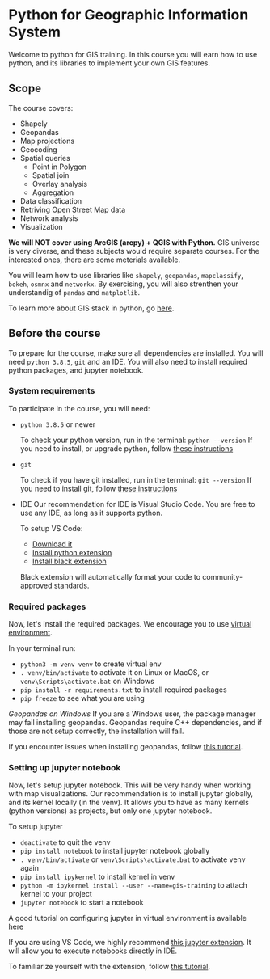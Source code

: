 # Python for Geographic Information System

Welcome to python for GIS training. In this course you will earn how to use python, and its libraries to implement your own GIS features.

## Scope

The course covers:
* Shapely
* Geopandas
* Map projections
* Geocoding
* Spatial queries
    * Point in Polygon
    * Spatial join
    * Overlay analysis
    * Aggregation
* Data classification
* Retriving Open Street Map data
* Network analysis
* Visualization

**We will NOT cover using ArcGIS (arcpy) + QGIS with Python.** GIS universe is very diverse, and
these subjects would require separate courses. For the interested ones, there are some meterials available.

You will learn how to use libraries like `shapely`, `geopandas`, `mapclassify`, `bokeh`, `osmnx`  and `networkx`. By exercising, you will also strenthen your understandig of `pandas` and `matplotlib`.

To learn more about GIS stack in python, go [here](https://gistbok.ucgis.org/bok-topics/python-gis#Python).

## Before the course

To prepare for the course, make sure all dependencies are installed. You will need `python 3.8.5`, `git` and an IDE. You will also need to install required python packages, and jupyter notebook.
### System requirements
To participate in the course, you will need:
* `python 3.8.5` or newer

    To check your python version, run in the terminal:
    `python --version`
    If you need to install, or upgrade python, follow [these instructions](https://realpython.com/installing-python/)

* `git`

    To check if you have git installed, run in the terminal:
    `git --version`
    If you need to install git, follow [these instructions](https://git-scm.com/book/en/v2/Getting-Started-Installing-Git)

* IDE
    Our recommendation for IDE is Visual Studio Code. You are free to use any IDE, as long as it supports python.

    To setup VS Code:
    * [Download it](https://code.visualstudio.com/download#)
    * [Install python extension](https://code.visualstudio.com/docs/python/python-tutorial)
    * [Install black extension](https://marcobelo.medium.com/setting-up-python-black-on-visual-studio-code-5318eba4cd00)

    Black extension will automatically format your code to community-approved standards.

### Required packages

Now, let's install the required packages. We encourage you to use [virtual environment](https://docs.python.org/3/tutorial/venv.html).

In your terminal run:
* `python3 -m venv venv` to create virtual env
* `. venv/bin/activate` to activate it on Linux or MacOS, or `venv\Scripts\activate.bat` on Windows
* `pip install -r requirements.txt` to install required packages
* `pip freeze` to see what you are using

*Geopandas on Windows*
If you are a Windows user, the package manager may fail installing geopandas. Geopandas require C++ dependencies, and if those are not setup correctly, the installation will fail.

If you encounter issues when installing geopandas, follow [this tutorial](https://geoffboeing.com/2014/09/using-geopandas-windows/).

### Setting up jupyter notebook

Now, let's setup jupyter notebook. This will be very handy when working with map visualizations.
Our recommendation is to install jupyter globally, and its kernel locally (in the venv). It allows you
to have as many kernels (python versions) as projects, but only one jupyter notebook.

To setup jupyter
* `deactivate` to quit the venv
* `pip install notebook` to install jupyter notebook globally
* `. venv/bin/activate` or `venv\Scripts\activate.bat` to activate venv again
* `pip install ipykernel` to install kernel in venv
* `python -m ipykernel install --user --name=gis-training` to attach kernel to your project
* `jupyter notebook` to start a notebook

A good tutorial on configuring jupyter in virtual environment is available [here](https://janakiev.com/blog/jupyter-virtual-envs/)

If you are using VS Code, we highly recommend [this jupyter extension](https://marketplace.visualstudio.com/items?itemName=ms-toolsai.jupyter). It will allow you to execute notebooks directly in IDE.

To familiarize yourself with the extension, follow [this tutorial](https://code.visualstudio.com/docs/python/jupyter-support#_setting-up-your-environment).
